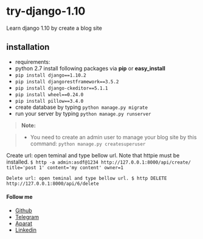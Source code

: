 
# try-django-1.10
Learn django 1.10 by create a blog site

installation
--------------------
- requirements:
 - python 2.7
  install following packages via **pip** or **easy_install**
 - `pip install django==1.10.2`
 - `pip install djangorestframework==3.5.2`
 - `pip install django-ckeditor==5.1.1`
 - `pip install wheel==0.24.0`
 - `pip install pillow==3.4.0`
- create database by typing `python manage.py migrate`
- run your server by typing `python manage.py runserver`

> **Note:**

> - You need to create an admin user to manage your blog site by this command: `python manage.py createsuperuser`

Create url: open teminal and type bellow url. Note that httpie must be installed.
`$ http -a admin:asdf@1234 http://127.0.0.1:8000/api/create/ title='post 1' content='my content' owner=1`

`Delete url: open teminal and type bellow url.
$ http DELETE http://127.0.0.1:8000/api/6/delete`


#### Follow me
- [Github](https://github.com/kasaiee)
- [Telegram](https://telegram.me/pydeveloper2)
- [Aparat](http://www.aparat.com/kasaie)
- [Linkedin](https://www.linkedin.com/in/kasaiee)
